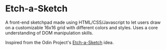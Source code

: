 # Etch-a-Sketch
A front-end sketchpad made using HTML/CSS/Javascript to let users draw on a customizable 16x16 grid with different colors and styles. Uses a core understanding of DOM manipulation skills.

Inspired from the Odin Project's <a href="https://www.theodinproject.com/lessons/foundations-etch-a-sketch">Etch-a-Sketch</a> idea.

